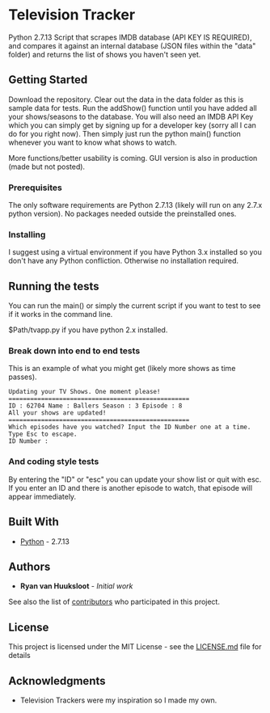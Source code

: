 # Television Tracker

Python 2.7.13 Script that scrapes IMDB database (API KEY IS REQUIRED), and compares it against an internal database (JSON files within the "data" folder) and returns the list of shows you haven't seen yet.

## Getting Started

Download the repository. Clear out the data in the data folder as this is sample data for tests. Run the addShow() function until you have added all your shows/seasons to the database. You will also need an IMDB API Key which you can simply get by signing up for a developer key (sorry all I can do for you right now). Then simply just run the python main() function whenever you want to know what shows to watch.

More functions/better usability is coming. GUI version is also in production (made but not posted).

### Prerequisites

The only software requirements are Python 2.7.13 (likely will run on any 2.7.x python version). No packages needed outside the preinstalled ones.

### Installing

I suggest using a virtual environment if you have Python 3.x installed so you don't have any Python confliction. Otherwise no installation required.

## Running the tests

You can run the main() or simply the current script if you want to test to see if it works in the command line.

$Path/tvapp.py if you have python 2.x installed.

### Break down into end to end tests

This is an example of what you might get (likely more shows as time passes).

```
Updating your TV Shows. One moment please!
==================================================
ID : 62704 Name : Ballers Season : 3 Episode : 8
All your shows are updated!
==================================================
Which episodes have you watched? Input the ID Number one at a time. Type Esc to escape.
ID Number :
```

### And coding style tests

By entering the "ID" or "esc" you can update your show list or quit with esc. If you enter an ID and there is another episode to watch, that episode will appear immediately.

## Built With

* [Python](https://www.python.org/) - 2.7.13

## Authors

* **Ryan van Huuksloot** - *Initial work*

See also the list of [contributors](https://github.com/RyanvanHuuksloot/televisionTracker_cmdLine/graphs/contributors) who participated in this project.

## License

This project is licensed under the MIT License - see the [LICENSE.md](LICENSE.md) file for details

## Acknowledgments

* Television Trackers were my inspiration so I made my own.
